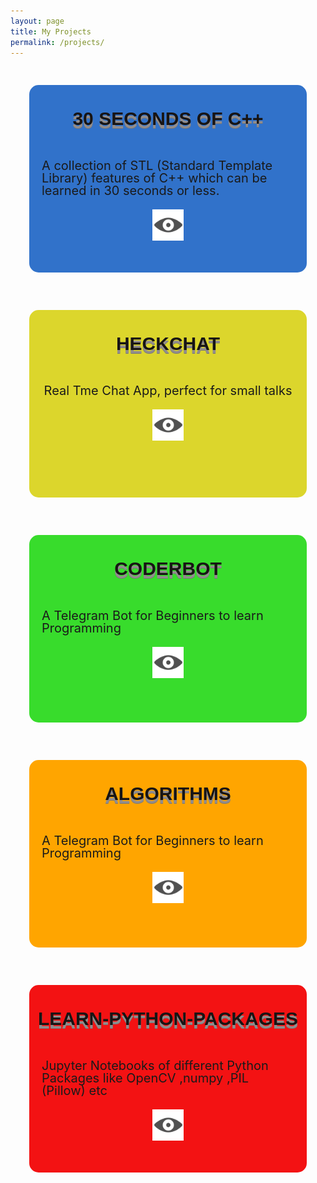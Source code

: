 ```yaml
---
layout: page
title: My Projects
permalink: /projects/
---
```

<style type="text/css">
    #projects {
            max-width: 740px;
            min-height: 300px;
            /* display: table; */
            background-color: red;
            border-radius: 15px 15px;
            transition: all .2s ease-in-out;
            margin: 30px;
        }
        #projects:hover{
            transform: scale(1.1);
            box-shadow: rgba(0, 0, 0, 0.75) 13px 17px 26px -1px;
            border-radius: 40px 40px 40px 40px;
        }
        #name h2{
            text-align: center;
            padding: 10px 10px 10px 10px; 
        }
        #desct {
            display: flex;
            justify-content: center;
            align-items: center;
        }
        h2 {
            margin: 0.8em 0 0.5em 0;
            color: #171414;
            font-weight: bold;
            font-family: 'Ultra', sans-serif;
            font-size: 30px;
            line-height: 40px;
            text-transform: uppercase;
            text-shadow: 0 5px #928d8d, 0 6px #777;
        }
        #link {
            display: flex;
            justify-content: center;
            align-items: center;
        }
        #link img {
            width: 50px;
            height: 50px;
            transition: transform .3s ease-in-out;
            float: left;
        }
        #link img:hover {
            background-color: white;
            border-radius: 50%;
            transform: rotate(360deg);
        }
        #link .code-text {
            visibility: hidden;
            width: 120px;
            background-color: black;
            color: #fff;
            text-align: center;
            border-radius: 6px;
            padding: 5px 0;

            /* Position the tooltip */
            position: absolute;
            top: 170px;
            left: 60%;
        }
        #link:hover .code-text {
              visibility: visible;
        }
        #link2 {
            display: flex;
            justify-content: center;
            align-items: center;
        }
        #link2 img {
            width: 50px;
            float: right;
            height: 50px;
        }
        #desct p {
            font-size: 20px;
            line-height: 20px;
            margin: 20px;
        }
        #link2 .tooltiptext {
            visibility: hidden;
            width: 120px;
            background-color: black;
            color: #fff;
            text-align: center;
            border-radius: 6px;
            padding: 5px 0;

            /* Position the tooltip */
            position: absolute;
            top: 220px;
            left: 60%;
        }
        #link2:hover .tooltiptext {
              visibility: visible;
        }
        .cards {
            display: grid;
            grid-template-columns: auto;
            position: relative; 
            align-items: center;
            justify-content: center;
        }
</style>
<div class="cards">
        <div id="projects" style="background-color: #3172CA;">          
            <div id = "name">
                <h2>30 Seconds of C++</h2>
            </div>
            <div id = "desct">
                <p>A collection of STL (Standard Template Library) features of C++ which can be learned in 30 seconds or less.</p>
            </div>
            <div id = "link">
                <a href="https://github.com/Bhupesh-V/30-seconds-of-cpp">
                    <i class="svg-icon github"></i>
                </a>
            </div>
            <div id = "link2">
                <a href="http://bhupeshv.me/30-seconds-of-cpp/">
                    <img src="https://raw.githubusercontent.com/Bhupesh-V/Bhupesh-V.github.io/master/images/view.png" alt="Github">
                </a>
            </div>  
        </div>
        <div id="projects" style="background-color: #dcd62c;">          
            <div id = "name">
                <h2>HeckChat</h2>
            </div>
            <div id = "desct">
                <p>Real Tme Chat App, perfect for small talks</p>
            </div>
            <div id = "link">
                <a href="https://github.com/Bhupesh-V/HeckChat">
                    <i class="svg-icon github"></i>
                </a>
            </div>
            <div id = "link2">
                <a href="https://heckchat.herokuapp.com/">
                    <img src="https://raw.githubusercontent.com/Bhupesh-V/Bhupesh-V.github.io/master/images/view.png" alt="Github">
                </a>
            </div>  
        </div>
        <div id="projects" style="background-color: #38dc2c;">          
            <div id = "name">
                <h2>CoderBot</h2>
            </div>
            <div id = "desct">
                <p>A Telegram Bot for Beginners to learn Programming</p>
            </div>
            <div id = "link">
                <a href="https://github.com/Bhupesh-V/CoderBot">
                    <i class="svg-icon github"></i>
                </a>
            </div>
            <div id = "link2">
                <a href="https://telegram.me/bhupesh_bot">
                    <img src="https://raw.githubusercontent.com/Bhupesh-V/Bhupesh-V.github.io/master/images/view.png" alt="Github">
                </a>
            </div>  
        </div>
        <div id="projects" style="background-color: orange;">           
            <div id = "name">
                <h2>Algorithms</h2>
            </div>
            <div id = "desct">
                <p>A Telegram Bot for Beginners to learn Programming</p>
            </div>
            <div id = "link">
                <a href="https://github.com/Bhupesh-V/Algorithms">
                    <i class="svg-icon github"></i>
                </a>
            </div>
            <div id = "link2">
                <a href="https://github.com/Bhupesh-V/Algorithms">
                    <img src="https://raw.githubusercontent.com/Bhupesh-V/Bhupesh-V.github.io/master/images/view.png" alt="Github">
                </a>
            </div>  
        </div>
        <div id="projects" style="background-color: #f31213;">           
            <div id = "name">
                <h2>Learn-Python-Packages</h2>
            </div>
            <div id = "desct">
                <p>Jupyter Notebooks of different Python Packages like OpenCV ,numpy ,PIL (Pillow) etc</p>
            </div>
            <div id = "link">
                <a href="https://github.com/Bhupesh-V/Learn-Python-Packages">
                    <i class="svg-icon github"></i>
                </a>
            </div>
            <div id = "link2">
                <a href="https://github.com/Bhupesh-V/Learn-Python-Packages">
                    <img src="https://raw.githubusercontent.com/Bhupesh-V/Bhupesh-V.github.io/master/images/view.png" alt="Github">
                </a>
            </div>  
        </div>
    </div>